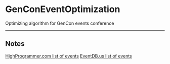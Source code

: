 # GenConEventOptimization
Optimizing algorithm for GenCon events conference

---
## Notes
[HighProgrammer.com list of events](http://gencon.highprogrammer.com/)
[EventDB.us list of events](http://gencon.eventdb.us/index.php)
